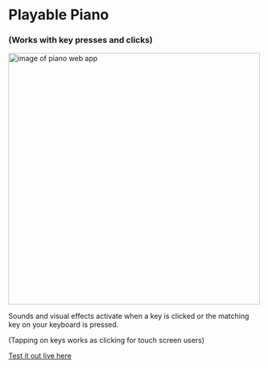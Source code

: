 <h1>Playable Piano</h1>
<h3>(Works with key presses and clicks)</h3>

<img width="500" alt="image of piano web app" src="https://github.com/mattwheeler-dev/piano/assets/105622101/b3e94c97-c81e-4d47-8154-62683b41b0e6" />


<p>Sounds and visual effects activate when a key is clicked or the matching key on your keyboard is pressed.</p>
<p>(Tapping on keys works as clicking for touch screen users)</p>

<a href="https://mattwheeler-dev.github.io/piano/" target="_blank">Test it out live here</a>

